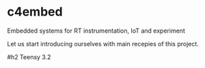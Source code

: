 # c4embed
Embedded systems for RT instrumentation, IoT and experiment

Let us start introducing ourselves with main recepies of this project.

#h2 Teensy 3.2
